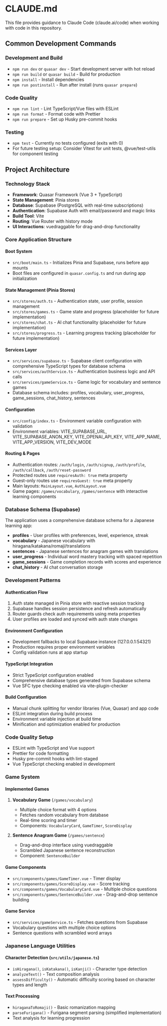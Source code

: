 # CLAUDE.md

This file provides guidance to Claude Code (claude.ai/code) when working with code in this repository.

## Common Development Commands

### Development and Build

- `npm run dev` or `quasar dev` - Start development server with hot reload
- `npm run build` or `quasar build` - Build for production
- `npm install` - Install dependencies
- `npm run postinstall` - Run after install (runs `quasar prepare`)

### Code Quality

- `npm run lint` - Lint TypeScript/Vue files with ESLint
- `npm run format` - Format code with Prettier
- `npm run prepare` - Set up Husky pre-commit hooks

### Testing

- `npm test` - Currently no tests configured (exits with 0)
- For future testing setup: Consider Vitest for unit tests, @vue/test-utils for component testing

## Project Architecture

### Technology Stack

- **Framework**: Quasar Framework (Vue 3 + TypeScript)
- **State Management**: Pinia stores
- **Database**: Supabase (PostgreSQL with real-time subscriptions)
- **Authentication**: Supabase Auth with email/password and magic links
- **Build Tool**: Vite
- **Routing**: Vue Router with history mode
- **UI Interactions**: vuedraggable for drag-and-drop functionality

### Core Application Structure

#### Boot System

- `src/boot/main.ts` - Initializes Pinia and Supabase, runs before app mounts
- Boot files are configured in `quasar.config.ts` and run during app initialization

#### State Management (Pinia Stores)

- `src/stores/auth.ts` - Authentication state, user profile, session management
- `src/stores/games.ts` - Game state and progress (placeholder for future implementation)
- `src/stores/chat.ts` - AI chat functionality (placeholder for future implementation)
- `src/stores/progress.ts` - Learning progress tracking (placeholder for future implementation)

#### Services Layer

- `src/services/supabase.ts` - Supabase client configuration with comprehensive TypeScript types for database schema
- `src/services/authService.ts` - Authentication business logic and API calls
- `src/services/gameService.ts` - Game logic for vocabulary and sentence games
- Database schema includes: profiles, vocabulary, user_progress, game_sessions, chat_history, sentences

#### Configuration

- `src/config/index.ts` - Environment variable configuration with validation
- Environment variables: VITE_SUPABASE_URL, VITE_SUPABASE_ANON_KEY, VITE_OPENAI_API_KEY, VITE_APP_NAME, VITE_APP_VERSION, VITE_DEV_MODE

#### Routing & Pages

- Authentication routes: `/auth/login`, `/auth/signup`, `/auth/profile`, `/auth/callback`, `/auth/reset-password`
- Protected routes use `requiresAuth: true` meta property
- Guest-only routes use `requiresGuest: true` meta property
- Main layouts: `MainLayout.vue`, `AuthLayout.vue`
- Game pages: `/games/vocabulary`, `/games/sentence` with interactive learning components

### Database Schema (Supabase)

The application uses a comprehensive database schema for a Japanese learning app:

- **profiles** - User profiles with preferences, level, experience, streak
- **vocabulary** - Japanese vocabulary with hiragana/katakana/romaji/translations
- **sentences** - Japanese sentences for anagram games with translations
- **user_progress** - Individual word mastery tracking with spaced repetition
- **game_sessions** - Game completion records with scores and experience
- **chat_history** - AI chat conversation storage

### Development Patterns

#### Authentication Flow

1. Auth state managed in Pinia store with reactive session tracking
2. Supabase handles session persistence and refresh automatically
3. Router guards check auth requirements using meta properties
4. User profiles are loaded and synced with auth state changes

#### Environment Configuration

- Development fallbacks to local Supabase instance (127.0.0.1:54321)
- Production requires proper environment variables
- Config validation runs at app startup

#### TypeScript Integration

- Strict TypeScript configuration enabled
- Comprehensive database types generated from Supabase schema
- Vue SFC type checking enabled via vite-plugin-checker

#### Build Configuration

- Manual chunk splitting for vendor libraries (Vue, Quasar) and app code
- ESLint integration during build process
- Environment variable injection at build time
- Minification and optimization enabled for production

### Code Quality Setup

- ESLint with TypeScript and Vue support
- Prettier for code formatting
- Husky pre-commit hooks with lint-staged
- Vue TypeScript checking enabled in development

### Game System

#### Implemented Games

1. **Vocabulary Game** (`/games/vocabulary`)
   - Multiple choice format with 4 options
   - Fetches random vocabulary from database
   - Real-time scoring and timer
   - Components: `VocabularyCard`, `GameTimer`, `ScoreDisplay`

2. **Sentence Anagram Game** (`/games/sentence`)
   - Drag-and-drop interface using vuedraggable
   - Scrambled Japanese sentence reconstruction
   - Component: `SentenceBuilder`

#### Game Components

- `src/components/games/GameTimer.vue` - Timer display
- `src/components/games/ScoreDisplay.vue` - Score tracking
- `src/components/games/VocabularyCard.vue` - Multiple choice questions
- `src/components/games/SentenceBuilder.vue` - Drag-and-drop sentence building

#### Game Service

- `src/services/gameService.ts` - Fetches questions from Supabase
- Vocabulary questions with multiple choice options
- Sentence questions with scrambled word arrays

### Japanese Language Utilities

#### Character Detection (`src/utils/japanese.ts`)

- `isHiragana()`, `isKatakana()`, `isKanji()` - Character type detection
- `analyzeText()` - Text composition analysis
- `assessDifficulty()` - Automatic difficulty scoring based on character types and length

#### Text Processing

- `hiraganaToRomaji()` - Basic romanization mapping
- `parseFurigana()` - Furigana segment parsing (simplified implementation)
- Text analysis for learning progression

